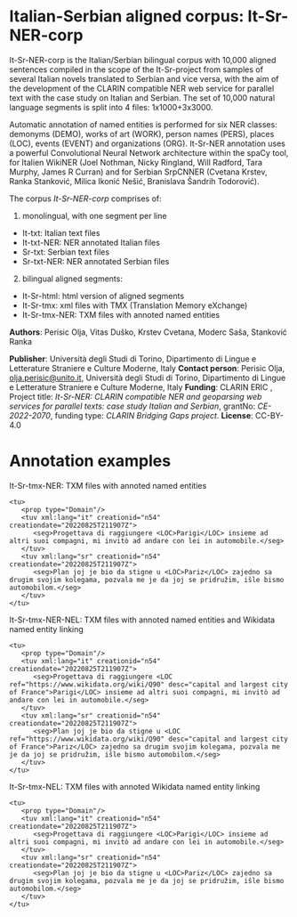 # Italian-Serbian aligned corpus: It-Sr-NER-corp

 It-Sr-NER-corp is the Italian/Serbian bilingual corpus with 10,000 aligned sentences compiled in the scope of the It-Sr-project from samples of several Italian novels translated to Serbian and vice versa,  with the aim of the development of the CLARIN compatible NER web service for parallel text with the case study on Italian and Serbian. The set of 10,000 natural language segments is split into 4 files: 1x1000+3x3000. 
 
Automatic annotation of named entities is performed for six NER classes: demonyms (DEMO), works of art (WORK), person names (PERS), places (LOC), events (EVENT) and organizations (ORG). It-Sr-NER annotation uses a powerful Convolutional Neural Network architecture within the spaCy tool, for Italien WikiNER (Joel Nothman, Nicky Ringland, Will Radford, Tara Murphy, James R Curran) and for Serbian SrpCNNER (Cvetana Krstev, Ranka Stanković, Milica Ikonić Nešić, Branislava Šandrih Todorović).
 
 The corpus *It-Sr-NER-corp*  comprises of: 
 1) monolingual, with one segment per line 
 - It-txt: Italian text files
 - It-txt-NER: NER annotated Italian files
 - Sr-txt: Serbian text files
 - Sr-txt-NER: NER annotated Serbian files
 2) bilingual aligned segments: 
 - It-Sr-html: html version of aligned segments
 - It-Sr-tmx: xml files with TMX (Translation Memory eXchange) 
 - It-Sr-tmx-NER: TXM files with annoted named entities
 
 
**Authors**: Perisic Olja, Vitas Duško, Krstev Cvetana, Moderc Saša, Stanković Ranka 

**Publisher**: Università degli Studi di Torino, Dipartimento di Lingue e Letterature Straniere e Culture Moderne, Italy
**Contact person**: Perisic Olja, olja.perisic@unito.it, Università degli Studi di Torino, Dipartimento di Lingue e Letterature Straniere e Culture Moderne, Italy
**Funding**: CLARIN ERIC , Project title: *It-Sr-NER: CLARIN compatible NER and geoparsing web services for parallel texts: case study Italian and Serbian*, grantNo:  *CE-2022-2070*, funding type: *CLARIN Bridging Gaps project*.
**License**: CC-BY-4.0

# Annotation examples
It-Sr-tmx-NER: TXM files with annoted named entities

```
<tu>  
   <prop type="Domain"/>  			
   <tuv xml:lang="it" creationid="n54" creationdate="20220825T211907Z">  			
      <seg>Progettava di raggiungere <LOC>Parigi</LOC> insieme ad altri suoi compagni, mi invitò ad andare con lei in automobile.</seg>  
   </tuv>  
   <tuv xml:lang="sr" creationid="n54" creationdate="20220825T211907Z">  
      <seg>Plan joj je bio da stigne u <LOC>Pariz</LOC> zajedno sa drugim svojim kolegama, pozvala me je da joj se pridružim, išle bismo automobilom.</seg>  
   </tuv>  			
</tu>  
```
It-Sr-tmx-NER-NEL: TXM files with annoted named entities and Wikidata named entity linking

```
<tu>  
   <prop type="Domain"/>  			
   <tuv xml:lang="it" creationid="n54" creationdate="20220825T211907Z">  			
      <seg>Progettava di raggiungere <LOC ref="https://www.wikidata.org/wiki/Q90" desc="capital and largest city of France">Parigi</LOC> insieme ad altri suoi compagni, mi invitò ad andare con lei in automobile.</seg>  
   </tuv>  
   <tuv xml:lang="sr" creationid="n54" creationdate="20220825T211907Z">  
      <seg>Plan joj je bio da stigne u <LOC ref="https://www.wikidata.org/wiki/Q90" desc="capital and largest city of France">Pariz</LOC> zajedno sa drugim svojim kolegama, pozvala me je da joj se pridružim, išle bismo automobilom.</seg>  
   </tuv>  			
</tu>  
```
It-Sr-tmx-NEL: TXM files with annoted Wikidata named entity linking

```
<tu>  
   <prop type="Domain"/>  			
   <tuv xml:lang="it" creationid="n54" creationdate="20220825T211907Z">  			
      <seg>Progettava di raggiungere <LOC>Parigi</LOC> insieme ad altri suoi compagni, mi invitò ad andare con lei in automobile.</seg>  
   </tuv>  
   <tuv xml:lang="sr" creationid="n54" creationdate="20220825T211907Z">  
      <seg>Plan joj je bio da stigne u <LOC>Pariz</LOC> zajedno sa drugim svojim kolegama, pozvala me je da joj se pridružim, išle bismo automobilom.</seg>  
   </tuv>  			
</tu>  
```
